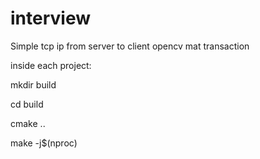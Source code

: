 # interview
Simple tcp ip from server to client opencv mat transaction


inside each project:

mkdir build

cd build

cmake ..

make -j$(nproc)

